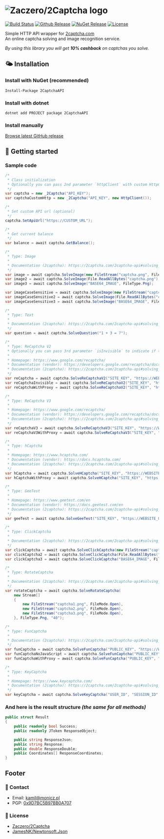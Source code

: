 # ![Zaczero/2Captcha logo](https://github.com/Zaczero/2Captcha/blob/master/resources/2captcha.png)

[![Build Status](https://travis-ci.com/Zaczero/2Captcha.svg?branch=master)](https://travis-ci.com/Zaczero/2Captcha)
[![Github Release](https://img.shields.io/github/release/Zaczero/2Captcha.svg)](https://github.com/Zaczero/2Captcha/releases/latest)
[![NuGet Release](https://img.shields.io/nuget/v/2CaptchaAPI.svg)](https://www.nuget.org/packages/2CaptchaAPI/)
[![License](https://img.shields.io/github/license/Zaczero/2Captcha.svg)](https://github.com/Zaczero/2Captcha/blob/master/LICENSE)

Simple HTTP API wrapper for [2captcha.com](https://2captcha.com/)  
An online captcha solving and image recognition service.

*By using this library you will get **10% cashback** on captchas you solve.*

## 🌤️ Installation

### Install with NuGet (recommended)

`Install-Package 2CaptchaAPI`

### Install with dotnet

`dotnet add PROJECT package 2CaptchaAPI`

### Install manually

[Browse latest GitHub release](https://github.com/Zaczero/2Captcha/releases/latest)

## 🏁 Getting started

### Sample code

```cs
/*
 * Class initialization
 * Optionally you can pass 2nd parameter `httpClient` with custom HttpClient to use while requesting API
 */
var captcha = new _2Captcha("API_KEY");
var captchaCustomHttp = new _2Captcha("API_KEY", new HttpClient());

/*
 * Set custom API url (optional)
 */
captcha.SetApiUrl("https://CUSTOM_URL");

/*
 * Get current balance
 */
var balance = await captcha.GetBalance();

/*
 * Type: Image
 *
 * Documentation (2captcha): https://2captcha.com/2captcha-api#solving_normal_captcha
 */
var image = await captcha.SolveImage(new FileStream("captcha.png", FileMode.Open), FileType.Png);
var image2 = await captcha.SolveImage(File.ReadAllBytes("captcha.png"), FileType.Png);
var image3 = await captcha.SolveImage("BASE64_IMAGE", FileType.Png);

var imageCaseSensitive = await captcha.SolveImage(new FileStream("captcha.png", FileMode.Open), FileType.Png, new KeyValuePair<string, string>("regsense", "1"));
var imageCaseSensitive2 = await captcha.SolveImage(File.ReadAllBytes("captcha.png"), FileType.Png, new KeyValuePair<string, string>("regsense", "1"));
var imageCaseSensitive3 = await captcha.SolveImage("BASE64_IMAGE", FileType.Png, new KeyValuePair<string, string>("regsense", "1"));

/*
 * Type: Text
 *
 * Documentation (2captcha): https://2captcha.com/2captcha-api#solving_text_captcha
 */
var question = await captcha.SolveQuestion("1 + 3 = ?");

/*
 * Type: ReCaptcha V2
 * Optionally you can pass 3rd parameter `isInvisible` to indicate if the reCaptcha is setup as invisible
 *
 * Homepage: https://www.google.com/recaptcha/
 * Documentation (vendor): https://developers.google.com/recaptcha/docs/display
 * Documentation (2captcha): https://2captcha.com/2captcha-api#solving_recaptchav2_new
 */
var reCaptcha = await captcha.SolveReCaptchaV2("SITE_KEY", "https://WEBSITE_URL");
var reCaptchaInvisible = await captcha.SolveReCaptchaV2("SITE_KEY", "https://WEBSITE_URL", true);
var reCaptchaWithProxy = await captcha.SolveReCaptchaV2("SITE_KEY", "https://WEBSITE_URL", "username:password@address:port", ProxyType.Http);

/*
 * Type: ReCaptcha V3
 *
 * Homepage: https://www.google.com/recaptcha/
 * Documentation (vendor): https://developers.google.com/recaptcha/docs/v3
 * Documentation (2captcha): https://2captcha.com/2captcha-api#solving_recaptchav3
 */
var reCaptchaV3 = await captcha.SolveReCaptchaV3("SITE_KEY", "https://WEBSITE_URL", "ACTION", 0.4);
var reCaptchaV3WithProxy = await captcha.SolveReCaptchaV3("SITE_KEY", "https://WEBSITE_URL", "username:password@address:port", ProxyType.Http, "ACTION", 0.4);

/*
 * Type: hCaptcha
 *
 * Homepage: https://www.hcaptcha.com/
 * Documentation (vendor): https://docs.hcaptcha.com/
 * Documentation (2captcha): https://2captcha.com/2captcha-api#solving_hcaptcha
 */
var hCaptcha = await captcha.SolveHCaptcha("SITE_KEY", "https://WEBSITE_URL");
var hCaptchaWithProxy = await captcha.SolveHCaptcha("SITE_KEY", "https://WEBSITE_URL", "username:password@address:port", ProxyType.Http);

/*
 * Type: GeeTest
 *
 * Homepage: https://www.geetest.com/en
 * Documentation (vendor): https://docs.geetest.com/en
 * Documentation (2captcha): https://2captcha.com/2captcha-api#solving_geetest
 */
var geeTest = await captcha.SolveGeeTest("SITE_KEY", "https://WEBSITE_URL", "CHALLENGE");

/*
 * Type: ClickCaptcha
 *
 * Documentation (2captcha): https://2captcha.com/2captcha-api#solving_clickcaptcha
 */
var clickCaptcha = await captcha.SolveClickCaptcha(new FileStream("captcha.png", FileMode.Open), FileType.Png, "TASK");
var clickCaptcha2 = await captcha.SolveClickCaptcha(File.ReadAllBytes("captcha.png"), FileType.Png, "TASK");
var clickCaptcha3 = await captcha.SolveClickCaptcha("BASE64_IMAGE", FileType.Png, "TASK");

/*
 * Type: RotateCaptcha
 *
 * Documentation (2captcha): https://2captcha.com/2captcha-api#solving_rotatecaptcha
 */
var rotateCaptcha = await captcha.SolveRotateCaptcha(
    new Stream[]
    {
        new FileStream("captcha1.png", FileMode.Open),
        new FileStream("captcha2.png", FileMode.Open),
        new FileStream("captcha3.png", FileMode.Open),
    }, FileType.Png, "40");

/*
 * Type: FunCaptcha
 *
 * Documentation (2captcha): https://2captcha.com/2captcha-api#solving_funcaptcha_new
 */
var funCaptcha = await captcha.SolveFunCaptcha("PUBLIC_KEY", "https://WEBSITE_URL");
var funCaptchaNoJavaScript = await captcha.SolveFunCaptcha("PUBLIC_KEY", "https://WEBSITE_URL", true);
var funCaptchaWithProxy = await captcha.SolveFunCaptcha("PUBLIC_KEY", "https://WEBSITE_URL", "username:password@address:port", ProxyType.Http);

/*
 * Type: KeyCaptcha
 *
 * Homepage: https://www.keycaptcha.com/
 * Documentation (2captcha): https://2captcha.com/2captcha-api#solving_keycaptcha
 */
var keyCaptcha = await captcha.SolveKeyCaptcha("USER_ID", "SESSION_ID", "WEB_SIGN_1", "WEB_SIGN_2", "https://WEBSITE_URL");
```

### And here is the result structure *(the same for all methods)*

```cs
public struct Result
{
    public readonly bool Success;
    public readonly JToken ResponseObject;

    public string ResponseJson;
    public string Response;
    public double ResponseDouble;
    public Coordinates[] ResponseCoordinates;
}
```

## Footer

### 📧 Contact

* Email: [kamil@monicz.pl](mailto:kamil@monicz.pl)
* PGP: [0x9D7BC5B97BB0A707](https://gist.github.com/Zaczero/158da01bfd5b6d236f2b8ceb62dd9698)

### 📃 License

* [Zaczero/2Captcha](https://github.com/Zaczero/2Captcha/blob/master/LICENSE)
* [JamesNK/Newtonsoft.Json](https://github.com/JamesNK/Newtonsoft.Json/blob/master/LICENSE.md)
